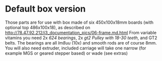 # Default box version
Those parts are for use with box made of six 450x100x18mm boards (with optional top 486x100x18), as described on http://78.47.92.212/i3_documentation_pics/06-frame.md.html
From variable vitamins you need 2x *624 bearings*, 2x *gt2 Pulley with 18-30 teeth*, and GT2 belts. The bearings are all *lm8uu* (10x) and smooth rods are of course 8mm.
You will also need extruder, included carriage will take one narrow (for example MGS or geared stepper based) or wade (see extras)
